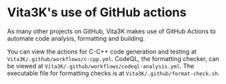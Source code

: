 # Vita3K's use of GitHub actions

As many other projects on GitHub, Vita3K makes use of GitHub Actions to automate code analysis, formatting and building.

You can view the actions for C-C++ code generation and testing at `Vita3K/.github/workflows/c-cpp.yml`. CodeQL, the formatting checker, can be viewed at `Vita3K/.github/workflows/codeql-analysis.yml`. The executable file for formatting checks is at `Vita3K/.github/format-check.sh`.
